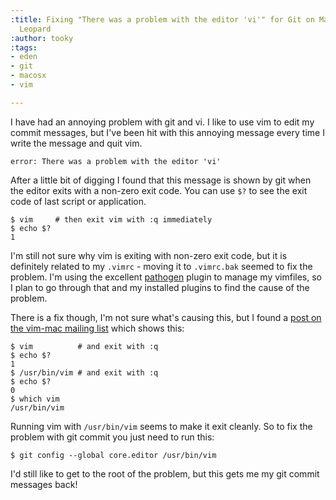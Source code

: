 ```yaml
---
:title: Fixing "There was a problem with the editor 'vi'" for Git on Mac OS X Snow
  Leopard
:author: tooky
:tags:
- eden
- git
- macosx
- vim

---
```

I have had an annoying problem with git and vi. I like to use vim to edit my commit messages, but I've been hit with this annoying message every time I write the message and quit vim.

    error: There was a problem with the editor 'vi'

After a little bit of digging I found that this message is shown by git when the editor exits with a non-zero exit code. You can use <code>$?</code> to see the exit code of last script or application.

    $ vim     # then exit vim with :q immediately
    $ echo $?
    1

I'm still not sure why vim is exiting with non-zero exit code, but it is definitely related to my <code>.vimrc</code> - moving it to <code>.vimrc.bak</code> seemed to fix the problem. I'm using the excellent [pathogen](http://www.vim.org/scripts/script.php?script_id=2332) plugin to manage my vimfiles, so I plan to go through that and my installed plugins to find the cause of the problem.

There is a fix though, I'm not sure what's causing this, but I found a [post on the vim-mac mailing list](http://groups.google.com/group/vim_mac/browse_thread/thread/0d33e2f2130867b0) which shows this:

    $ vim          # and exit with :q
    $ echo $?
    1
    $ /usr/bin/vim # and exit with :q
    $ echo $?
    0
    $ which vim
    /usr/bin/vim

Running vim with <code>/usr/bin/vim</code> seems to make it exit cleanly. So to fix the problem with git commit you just need to run this:

    $ git config --global core.editor /usr/bin/vim

I'd still like to get to the root of the problem, but this gets me my git commit messages back!
